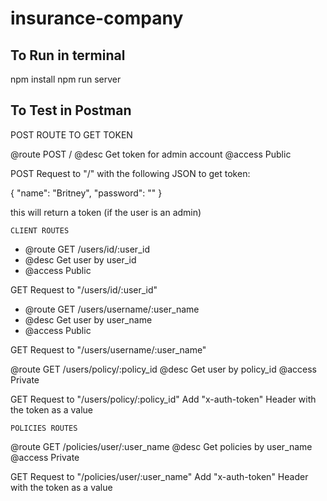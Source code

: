 # insurance-company

## To Run in terminal

npm install
npm run server

## To Test in Postman

POST ROUTE TO GET TOKEN

@route       POST /
@desc        Get token for admin account
@access      Public

POST Request to "/" with the following JSON to get token:

{
	"name": "Britney",
	"password": ""
}

this will return a token (if the user is an admin)


	CLIENT ROUTES

- @route       GET /users/id/:user_id
- @desc        Get user by user_id
- @access      Public

GET Request to "/users/id/:user_id"

- @route       GET /users/username/:user_name
- @desc        Get user by user_name
- @access      Public

GET Request to "/users/username/:user_name"

@route       GET /users/policy/:policy_id
@desc        Get user by policy_id
@access      Private

GET Request to "/users/policy/:policy_id"
  Add "x-auth-token" Header with the token as a value


	POLICIES ROUTES

@route       GET /policies/user/:user_name
@desc        Get policies by user_name
@access      Private

GET Request to "/policies/user/:user_name"
  Add "x-auth-token" Header with the token as a value
